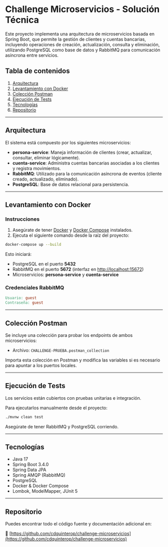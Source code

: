 # Challenge Microservicios - Solución Técnica

Este proyecto implementa una arquitectura de microservicios basada en Spring Boot, que permite la gestión de clientes y cuentas bancarias, incluyendo operaciones de creación, actualización, consulta y eliminación, utilizando PostgreSQL como base de datos y RabbitMQ para comunicación asíncrona entre servicios.

## Tabla de contenidos

1. [Arquitectura](#arquitectura)
2. [Levantamiento con Docker](#levantamiento-con-docker)
3. [Colección Postman](#colección-postman)
4. [Ejecución de Tests](#ejecución-de-tests)
5. [Tecnologías](#tecnologías)
6. [Repositorio](#repositorio)

---

## Arquitectura

El sistema está compuesto por los siguientes microservicios:

- **persona-service**: Maneja información de clientes (crear, actualizar, consultar, eliminar lógicamente).
- **cuenta-service**: Administra cuentas bancarias asociadas a los clientes y registra movimientos.
- **RabbitMQ**: Utilizado para la comunicación asíncrona de eventos (cliente creado, actualizado, eliminado).
- **PostgreSQL**: Base de datos relacional para persistencia.

---

## Levantamiento con Docker

### Instrucciones

1. Asegúrate de tener [Docker](https://docs.docker.com/get-docker/) y [Docker Compose](https://docs.docker.com/compose/) instalados.
2. Ejecuta el siguiente comando desde la raíz del proyecto:

```bash
docker-compose up --build
```

Esto iniciará:

- PostgreSQL en el puerto **5432**
- RabbitMQ en el puerto **5672** (interfaz en [http://localhost:15672](http://localhost:15672))
- Microservicios: **persona-service** y **cuenta-service**

### Credenciales RabbitMQ

```makefile
Usuario: guest
Contraseña: guest
```

---

## Colección Postman

Se incluye una colección para probar los endpoints de ambos microservicios:

- Archivo: `CHALLENGE-PRUEBA.postman_collection`

Importa esta colección en Postman y modifica las variables si es necesario para apuntar a los puertos locales.

---

## Ejecución de Tests

Los servicios están cubiertos con pruebas unitarias e integración.

Para ejecutarlos manualmente desde el proyecto:

```bash
./mvnw clean test
```

Asegúrate de tener RabbitMQ y PostgreSQL corriendo.

---

## Tecnologías

- Java 17
- Spring Boot 3.4.0
- Spring Data JPA
- Spring AMQP (RabbitMQ)
- PostgreSQL
- Docker & Docker Compose
- Lombok, ModelMapper, JUnit 5

---

## Repositorio

Puedes encontrar todo el código fuente y documentación adicional en:

🔗 [https://github.com/cdquinterop/challenge-microservicios](https://github.com/cdquinterop/challenge-microservicios)
